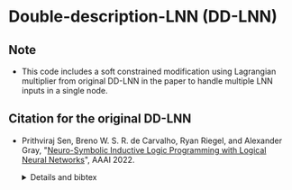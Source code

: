 # Double-description-LNN (DD-LNN)

## Note

- This code includes a soft constrained modification using Lagrangian multiplier from original DD-LNN in the paper to handle multiple LNN inputs in a single node.

## Citation for the original DD-LNN

- Prithviraj Sen, Breno W. S. R. de Carvalho, Ryan Riegel, and Alexander Gray, "[Neuro-Symbolic Inductive Logic Programming with Logical Neural Networks](https://arxiv.org/abs/2112.03324)", AAAI 2022.

  <details><summary>Details and bibtex</summary><div>

  The paper proposes learning rules with the recently proposed LNN. Compared to others, LNNs offer strong connection to classical Boolean logic thus allowing for precise interpretation of learned rules while harboring parameters that can be trained with gradient-based optimization.

  ```
  @misc{sen2021neurosymbolic,
      title={Neuro-Symbolic Inductive Logic Programming with Logical Neural Networks}, 
      author={Prithviraj Sen and Breno W. S. R. de Carvalho and Ryan Riegel and Alexander Gray},
      year={2021},
      eprint={2112.03324},
      archivePrefix={arXiv},
      primaryClass={cs.AI}
  }
  ```
  </div></details>